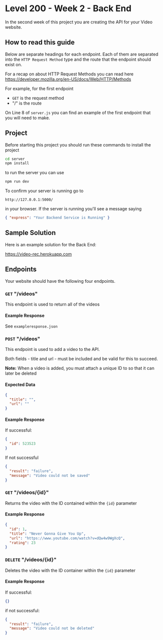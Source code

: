 # Level 200 - Week 2 - Back End

In the second week of this project you are creating the API for your Video website.

## How to read this guide

Below are separate headings for each endpoint. Each of them are separated into the `HTTP Request Method` type and the route that the endpoint should exist on.

For a recap on about HTTP Request Methods you can read here
https://developer.mozilla.org/en-US/docs/Web/HTTP/Methods

For example, for the first endpoint

- `GET` is the request method
- "/" is the route

On Line 8 of `server.js` you can find an example of the first endpoint that you will need to make.

## Project

Before starting this project you should run these commands to install the project

```sh
cd server
npm install
```

to run the server you can use

```sh
npm run dev
```

To confirm your server is running go to

```url
http://127.0.0.1:5000/
```

in your browser. If the server is running you'll see a message saying

```json
{ "express": "Your Backend Service is Running" }
```

## Sample Solution

Here is an example solution for the Back End:

https://video-rec.herokuapp.com

## Endpoints

Your website should have the following four endpoints.

### `GET` "/videos"

This endpoint is used to return all of the videos

#### Example Response

See `exampleresponse.json`

### `POST` "/videos"

This endpoint is used to add a video to the API.

Both fields - title and url - must be included and be valid for this to succeed.

**Note:** When a video is added, you must attach a unique ID to so that it can later be deleted

#### Expected Data

```json
{
  "title": "",
  "url": ""
}
```

#### Example Response

If successful:

```json
{
  "id": 523523
}
```

If not successful

```json
{
  "result": "failure",
  "message": "Video could not be saved"
}
```

### `GET` "/videos/{id}"

Returns the video with the ID contained within the `{id}` parameter

#### Example Response

```json
{
  "id": 1,
  "title": "Never Gonna Give You Up",
  "url": "https://www.youtube.com/watch?v=dQw4w9WgXcQ",
  "rating": 23
}
```

### `DELETE` "/videos/{id}"

Deletes the video with the ID container within the `{id}` parameter

#### Example Response

If successful:

```json
{}
```

if not successful:

```json
{
  "result": "failure",
  "message": "Video could not be deleted"
}
```
